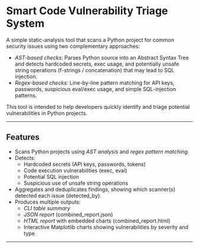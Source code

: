 # Smart Code Vulnerability Triage System

A simple static-analysis tool that scans a Python project for common security issues using two complementary approaches:

* *AST-based checks*: Parses Python source into an Abstract Syntax Tree and detects hardcoded secrets, exec usage, and potentially unsafe string operations (f-strings / concatenation) that may lead to SQL injection.
* *Regex-based checks*: Line-by-line pattern matching for API keys, passwords, suspicious eval/exec usage, and simple SQL-injection patterns.

This tool is intended to help developers quickly identify and triage potential vulnerabilities in Python projects.  

---

## Features

* Scans Python projects using *AST analysis* and *regex pattern matching*.
* Detects:
  * Hardcoded secrets (API keys, passwords, tokens)
  * Code execution vulnerabilities (exec, eval)
  * Potential SQL injection
  * Suspicious use of unsafe string operations
* Aggregates and deduplicates findings, showing which scanner(s) detected each issue (detected_by).
* Produces multiple outputs:
  * *CLI table summary*
  * *JSON report* (combined_report.json)
  * *HTML report* with embedded charts (combined_report.html)
  * Interactive Matplotlib charts showing vulnerabilities by severity and type

---
